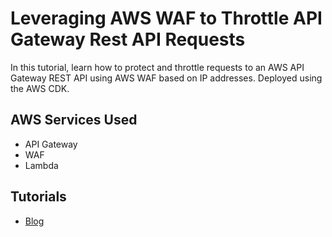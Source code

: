 # Leveraging AWS WAF to Throttle API Gateway Rest API Requests

In this tutorial, learn how to protect and throttle requests to an AWS API Gateway REST API using AWS WAF based on IP addresses. Deployed using the AWS CDK.

## AWS Services Used

- API Gateway
- WAF
- Lambda

## Tutorials

- [Blog](https://conermurphy.com/blog/aws-waf-throttle-api-gateway-rest-api-requests)
